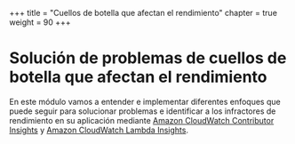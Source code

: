 +++
title = "Cuellos de botella que afectan el rendimiento"
chapter = true
weight = 90
+++

# Solución de problemas de cuellos de botella que afectan el rendimiento

En este módulo vamos a entender e implementar diferentes enfoques que puede seguir para solucionar problemas e identificar a los infractores de rendimiento en su aplicación mediante [Amazon CloudWatch Contributor Insights](https://docs.aws.amazon.com/AmazonCloudWatch/latest/monitoring/ContributorInsights.html) y [Amazon CloudWatch Lambda Insights](https://docs.aws.amazon.com/lambda/latest/dg/monitoring-insights.html).